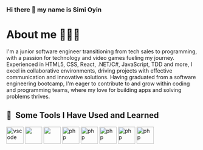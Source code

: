 ### Hi there 👋 my name is Simi Oyin

<h1> About me 🦸🏾‍♂️ </h1>

<p>I'm a junior software engineer transitioning from tech sales to programming, with a passion for technology and video games fueling my journey. Experienced in HTML5, CSS, React, .NET/C#, JavaScript, TDD and more, I excel in collaborative environments, driving projects with effective communication and innovative solutions. Having graduated from a software engineering bootcamp, I'm eager to contribute to and grow within coding and programming teams, where my love for building apps and solving problems thrives.</p>

<h2> 🚀 &nbsp;Some Tools I Have Used and Learned</h2>
<p align="left">
<img src="https://cdn.jsdelivr.net/gh/devicons/devicon/icons/vscode/vscode-original.svg" alt="vscode" width="45" height="45"/>
<img src="https://cdn-icons-png.flaticon.com/128/1051/1051277.png" width="45" height="45"/>
<img src="https://cdn-icons-png.flaticon.com/128/1199/1199124.png" width="45" height="45"/>
<img src="https://cdn-icons-png.flaticon.com/128/1199/1199124.png" alt="php" width="45" height="45"/>
<img src="https://cdn-icons-png.flaticon.com/128/1199/1199124.png" alt="php" width="45" height="45"/>
<img src="https://cdn-icons-png.flaticon.com/128/1199/1199124.png" alt="php" width="45" height="45"/>
<img src="https://cdn-icons-png.flaticon.com/128/1199/1199124.png" alt="php" width="45" height="45"/>
<img src="https://cdn-icons-png.flaticon.com/128/1199/1199124.png" alt="php" width="45" height="45"/>
  
</p>
